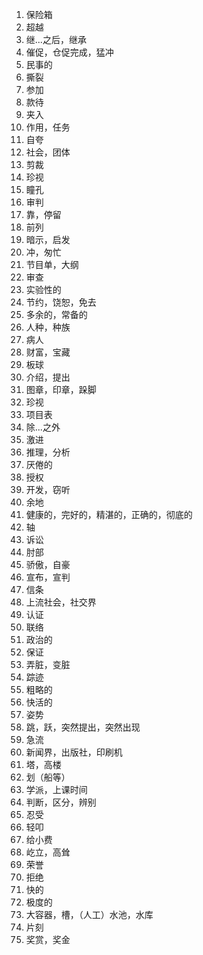 1. 保险箱
2. 超越
3. 继...之后，继承
4. 催促，仓促完成，猛冲
5. 民事的
6. 撕裂
7. 参加
8. 款待
9. 夹入
10. 作用，任务
11. 自夸
12. 社会，团体
13. 剪裁
14. 珍视
15. 瞳孔
16. 审判
17. 靠，停留
18. 前列
19. 暗示，启发
20. 冲，匆忙
21. 节目单，大纲
22. 审查
23. 实验性的
24. 节约，饶恕，免去
25. 多余的，常备的
26. 人种，种族
27. 病人
28. 财富，宝藏
29. 板球
30. 介绍，提出
31. 图章，印章，跺脚
32. 珍视
33. 项目表
34. 除...之外
35. 激进
36. 推理，分析
37. 厌倦的
38. 授权
39. 开发，窃听
40. 余地
41. 健康的，完好的，精湛的，正确的，彻底的
42. 轴
43. 诉讼
44. 肘部
45. 骄傲，自豪
46. 宣布，宣判
47. 信条
48. 上流社会，社交界
49. 认证
50. 联络
51. 政治的
52. 保证
53. 弄脏，变脏
54. 踪迹
55. 粗略的
56. 快活的
57. 姿势
58. 跳，跃，突然提出，突然出现
59. 急流
60. 新闻界，出版社，印刷机
61. 塔，高楼
62. 划（船等）
63. 学派，上课时间
64. 判断，区分，辨别
65. 忍受
66. 轻叩
67. 给小费
68. 屹立，高耸
69. 荣誉
70. 拒绝
71. 快的
72. 极度的
73. 大容器，槽，（人工）水池，水库
74. 片刻
75. 奖赏，奖金
